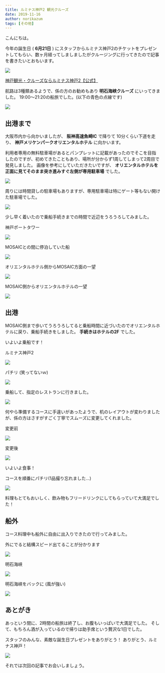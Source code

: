 ```yaml
---
title: ルミナス神戸2 観光クルーズ‎
date: 2019-11-16
author: norikazum
tags: [その他]
---
```


こんにちは。

今年の誕生日 ( **6月21日** ) にスタッフからルミナス神戸2のチケットをプレゼントしてもらい、数ヶ月経ってしましましたがクルージングに行ってきたので記事を書きたいとおもいます。

![](images/luminous-kobe-2-cruise-1.jpg)

[神戸観光・クルーズならルミナス神戸2【公式】](https://www.luminouskobe.co.jp/?gclid=CjwKCAiAqqTuBRBAEiwA7B66hVkhDHnlf32UYIQDH0Vf8T2PjZ1J7uRYwx61RjwXwUb2MQroWi4HPRoC7P0QAvD_BwE)

航路は3種類あるようで、係の方のお勧めもあり **明石海峡クルーズ** にいってきました。
19:00～21:20の船旅でした。(以下の青色の点線です)

![](images/luminous-kobe-2-cruise-2.jpg)

## 出港まで

大阪市内から向かいましたが、 **阪神高速魚崎IC** で降りて 10分くらい下道を走り、 **神戸メリケンパークオリエンタルホテル** に向かいます。

利用者専用の無料駐車場があるとパンプレットに記載があったのでそこを目指したのですが、初めてきたこともあり、場所が分からず1周してしまって2周目で発見しました。
画像を参考にしていただきたいですが、 **オリエンタルホテルを正面に見てそのまま突き進みすぐ左側が専用駐車場** でした。

![](images/luminous-kobe-2-cruise-3.png)

周りには時間貸しの駐車場もありますが、専用駐車場は特にゲート等もない開けた駐車場でした。

![](images/luminous-kobe-2-cruise-4.jpg)

少し早く着いたので乗船手続きまでの時間で近辺をうろうろしてみました。

神戸ポートタワー

![](images/luminous-kobe-2-cruise-5.jpg)

MOSAICとの間に停泊していた船

![](images/luminous-kobe-2-cruise-6.jpg)

オリエンタルホテル側からMOSAIC方面の一望

![](images/luminous-kobe-2-cruise-7.jpg)

MOSAIC側からオリエンタルホテルの一望

![](images/luminous-kobe-2-cruise-8.jpg)

## 出港

MOSAIC側まで歩いてうろうろしてると乗船時間に近づいたのでオリエンタルホテルに戻り、乗船手続きをしました。
**手続きはホテルの2F** でした。

いよいよ乗船です！

ルミナス神戸2

![](images/luminous-kobe-2-cruise-9.jpg)

パチリ (笑ってないｗ)

![](images/luminous-kobe-2-cruise-10.jpg)

乗船して、指定のレストランに行きました。

![](images/luminous-kobe-2-cruise-11.jpg)

何やら準備するコースに手違いがあったようで、机のレイアウトが変わりましたが、係の方はさすがすごく丁寧でスムーズに変更してくれました。

変更前

![](images/luminous-kobe-2-cruise-12.jpg)

変更後

![](images/luminous-kobe-2-cruise-13.jpg)

いよいよ食事！

コースを順番にパチリ(1品撮り忘れました...)

![](images/luminous-kobe-2-cruise-14.png)

料理もとてもおいしく、飲み物もフリードリンクにしてもらっていて大満足でした！

## 船外

コース料理中も船外に自由に出入りできたので行ってみました。

外にでると結構スピード出てることが分かります

![](images/luminous-kobe-2-cruise-15.jpg)

明石海峡

![](images/luminous-kobe-2-cruise-16.jpg)

明石海峡をバックに (風が強い)

![](images/luminous-kobe-2-cruise-17.jpg)

## あとがき

あっという間に、2時間の船旅は終了し、お腹もいっぱいで大満足でした。
そして、もちろん酒が入っているので帰りは助手席という贅沢な1日でした。

スタッフのみんな、素敵な誕生日プレゼントをありがとう！
ありがとう、ルミナス神戸！

![](images/luminous-kobe-2-cruise-18.jpg)

それでは次回の記事でお会いしましょう。